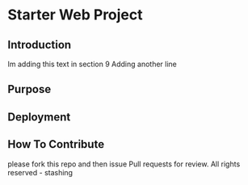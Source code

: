 # Starter Web Project

## Introduction
Im adding this text in section 9
Adding another line
## Purpose
## Deployment
## How To Contribute
please fork this repo and then issue Pull requests for review.
All rights reserved - stashing



